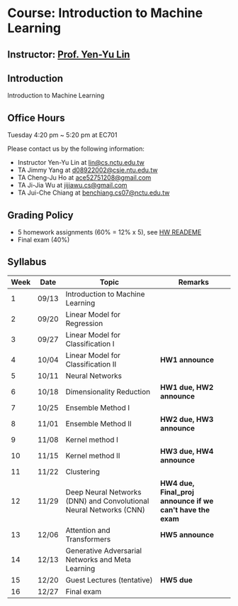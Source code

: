 # Course: Introduction to Machine Learning
## Instructor: [Prof. Yen-Yu Lin](https://www.cs.nctu.edu.tw/members/detail/lin)
## Introduction
Introduction to Machine Learning
## Office Hours
Tuesday 4:20 pm ~ 5:20 pm at EC701

Please contact us by the following information:
- Instructor Yen-Yu Lin at lin@cs.nctu.edu.tw
- TA Jimmy Yang at d08922002@csie.ntu.edu.tw
- TA Cheng-Ju Ho at ace52751208@gmail.com
- TA Ji-Jia Wu at jijiawu.cs@gmail.com
- TA Jui-Che Chiang at benchiang.cs07@nctu.edu.tw

## Grading Policy
- 5 homework assignments (60% = 12% x 5), see [HW READEME](https://github.com/NCTU-VRDL/CS_CS20024/blob/main/HW_README.md)
- Final exam (40%)
 
## Syllabus
| Week |  Date   | Topic                                                                | Remarks                                                    |
| ---- | ------- | ---------------------------------------------------------------------| -----------------------------------------------------------|    
|   1  |  09/13  | Introduction to Machine Learning                                     |                                                            |
|   2  |  09/20  | Linear Model for Regression                                          |                                                            |
|   3  |  09/27  | Linear Model for Classification I                                    |                                                            |
|   4  |  10/04  | Linear Model for Classification II                                   | **HW1 announce**                                           |                
|   5  |  10/11  | Neural Networks                                                      |                                                            |
|   6  |  10/18  | Dimensionality Reduction                                             | **HW1 due, HW2 announce**                                  |
|   7  |  10/25  | Ensemble Method I                                                    |                                                            |
|   8  |  11/01  | Ensemble Method II                                                   | **HW2 due, HW3 announce**                                  |
|   9  |  11/08  | Kernel method I                                                      |                                                            |    
|   10 |  11/15  | Kernel method II                                                     | **HW3 due, HW4 announce**                                  |                  
|   11 |  11/22  | Clustering                                                           |                                                            |
|   12 |  11/29  | Deep Neural Networks (DNN) and Convolutional Neural Networks (CNN)   | **HW4 due, Final_proj announce if we can't have the exam** |                          
|   13 |  12/06  | Attention and Transformers                                           | **HW5 announce**                                           |   
|   14 |  12/13  | Generative Adversarial Networks and Meta Learning                    |                                                            | 
|   15 |  12/20  | Guest Lectures (tentative)                                           | **HW5 due**                                                |                                     
|   16 |  12/27  | Final exam                                                           |                                                            |   
